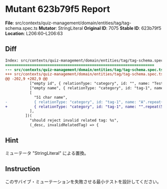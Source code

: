 # Mutant 623b79f5 Report

**File**: src/contexts/quiz-management/domain/entities/tag/tag-schema.spec.ts
**Mutator**: StringLiteral
**Original ID**: 7075
**Stable ID**: 623b79f5
**Location**: L206:60–L206:63

## Diff

```diff
Index: src/contexts/quiz-management/domain/entities/tag/tag-schema.spec.ts
===================================================================
--- src/contexts/quiz-management/domain/entities/tag/tag-schema.spec.ts	original
+++ src/contexts/quiz-management/domain/entities/tag/tag-schema.spec.ts	mutated #7075
@@ -202,9 +202,9 @@
           ["empty id", { relationType: "category", id: "", name: "Test" }],
           ["empty name", { relationType: "category", id: "tag-1", name: "" }],
           [
             "51 char name",
-            { relationType: "category", id: "tag-1", name: "A".repeat(51) },
+            { relationType: "category", id: "tag-1", name: "".repeat(51) },
           ],
         ])(
           "should reject invalid related tag: %s",
           (_desc, invalidRelatedTag) => {
```

## Hint

ミューテータ "StringLiteral" による置換。

## Instruction

このサバイブ・ミューテーションを失敗させる最小テストを設計してください。
